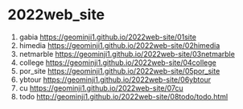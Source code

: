 # 2022web_site
1. gabia https://geominji1.github.io/2022web-site/01site
1. himedia https://geominji1.github.io/2022web-site/02himedia
1. netmarble https://geominji1.github.io/2022web-site/03netmarble
1. college https://geominji1.github.io/2022web-site/04college
1. por_site https://geominji1.github.io/2022web-site/05por_site
1. ybtour https://geominji1.github.io/2022web-site/06ybtour
1. cu https://geominji1.github.io/2022web-site/07cu
1. todo http://geominji1.github.io/2022web-site/08todo/todo.html